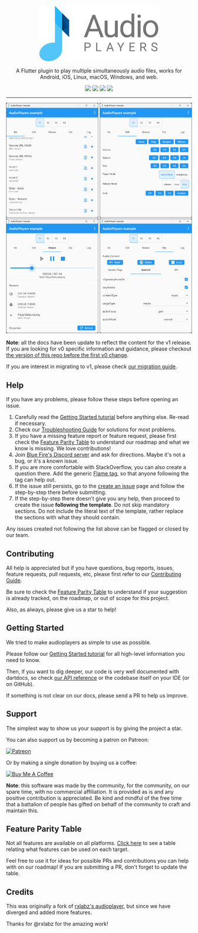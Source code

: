 <p align="center">
  <a href="https://pub.dev/packages/audioplayers">
    <img alt="AudioPlayers" height="150px" src="https://raw.githubusercontent.com/bluefireteam/audioplayers/main/images/logo_ap_compact.svg">
  </a>
</p>
<p align="center">
  A Flutter plugin to play multiple simultaneously audio files, works for Android, iOS, Linux, macOS, Windows, and web.
</p>

<p align="center">
  <a title="Pub" href="https://pub.dev/packages/audioplayers"><img src="https://img.shields.io/pub/v/audioplayers.svg?style=popout&include_prereleases"/></a>
  <a title="Build Status" href="https://github.com/bluefireteam/audioplayers/actions?query=workflow%3Abuild+branch%3Amain"><img src="https://github.com/bluefireteam/audioplayers/workflows/build/badge.svg?branch=main"/></a>
  <a title="Discord" href="https://discord.gg/pxrBmy4"><img src="https://img.shields.io/discord/509714518008528896.svg"/></a>
  <a title="Melos" href="https://github.com/invertase/melos"><img src="https://img.shields.io/badge/maintained%20with-melos-f700ff.svg"/></a>
</p>

---

<img src="images/screenshot_src.png" width="250"/>
<img src="images/screenshot_ctrl.png" width="250"/>
<img src="images/screenshot_stream.png" width="250"/>
<img src="images/screenshot_ctx.png" width="250"/>

**Note**: all the docs have been update to reflect the content for the v1 release. If you are looking for v0 specific information and guidance, please checkout [the version of this repo before the first v0 change](https://github.com/bluefireteam/audioplayers/tree/46816bf55859c9c88b204e3828cce6190ff87483).

If you are interest in migrating to v1, please check [our migration guide](https://github.com/bluefireteam/audioplayers/blob/main/migration_guide.md).

## Help

If you have any problems, please follow these steps before opening an issue.

1. Carefully read the [Getting Started tutorial](https://github.com/bluefireteam/audioplayers/blob/main/getting_started.md) before anything else. Re-read if necessary.
1. Check our [Troubleshooting Guide](https://github.com/bluefireteam/audioplayers/blob/main/troubleshooting.md) for solutions for most problems.
1. If you have a missing feature report or feature request, please first check the [Feature Parity Table](https://github.com/bluefireteam/audioplayers/blob/main/feature_parity_table.md) to understand our roadmap and what we know is missing. We love contributions!
1. Join [Blue Fire's Discord server](https://discord.gg/5unKpdQD78) and ask for directions. Maybe it's not a bug, or it's a known issue.
1. If you are more comfortable with StackOverflow, you can also create a question there. Add the generic [Flame tag](https://stackoverflow.com/questions/tagged/flame), so that anyone following the tag can help out.
1. If the issue still persists, go to the [create an issue](https://github.com/bluefireteam/audioplayers/issues/new/choose) page and follow the step-by-step there before submitting.
1. If the step-by-step there doesn't give you any help, then proceed to create the issue **following the template**. Do not skip mandatory sections. Do not include the literal text of the template, rather replace the sections with what they should contain.

Any issues created not following the list above can be flagged or closed by our team.

## Contributing

All help is appreciated but if you have questions, bug reports, issues, feature requests, pull requests, etc, please first refer to our [Contributing Guide](https://github.com/bluefireteam/audioplayers/blob/main/contributing.md).

Be sure to check the [Feature Parity Table](https://github.com/bluefireteam/audioplayers/blob/main/feature_parity_table.md) to understand if your suggestion is already tracked, on the roadmap, or out of scope for this project.

Also, as always, please give us a star to help!

## Getting Started

We tried to make audioplayers as simple to use as possible.

Please follow our [Getting Started tutorial](https://github.com/bluefireteam/audioplayers/blob/main/getting_started.md) for all high-level information you need to know.

Then, if you want to dig deeper, our code is very well documented with dartdocs, so check [our API reference](https://pub.dev/documentation/audioplayers/latest/) or the codebase itself on your IDE (or on GitHub).

If something is not clear on our docs, please send a PR to help us improve.

## Support

The simplest way to show us your support is by giving the project a star.

You can also support us by becoming a patron on Patreon:

[![Patreon](https://c5.patreon.com/external/logo/become_a_patron_button.png)](https://www.patreon.com/bluefireoss)

Or by making a single donation by buying us a coffee:

[![Buy Me A Coffee](https://user-images.githubusercontent.com/835641/60540201-fcd7fa00-9ce4-11e9-87ec-1e98568e9f58.png)](https://www.buymeacoffee.com/bluefire)

**Note**: this software was made by the community, for the community, on our spare time, with no commercial affiliation. It is provided as is and any positive contribution is appreciated. Be kind and mindful of the free time that a battalion of people has gifted on behalf of the community to craft and maintain this.

## Feature Parity Table

Not all features are available on all platforms. [Click here](https://github.com/bluefireteam/audioplayers/blob/main/feature_parity_table.md) to see a table relating what features can be used on each target.

Feel free to use it for ideas for possible PRs and contributions you can help with on our roadmap! If you are submitting a PR, don't forget to update the table.


## Credits

This was originally a fork of [rxlabz's audioplayer](https://github.com/rxlabz/audioplayer), but since we have diverged and added more features.

Thanks for @rxlabz for the amazing work!
